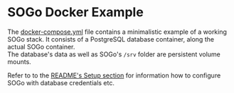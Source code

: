 # SOGo Docker Example

The [docker-compose.yml](docker-compose.yml) file contains a minimalistic example of a working SOGo stack. It consists of a PostgreSQL database container, along the actual SOGo container.  
The database's data as well as SOGo's `/srv` folder are persistent volume mounts.

Refer to to the [README's Setup section](../../README.md#setup) for information how to configure SOGo with database credentials etc.
